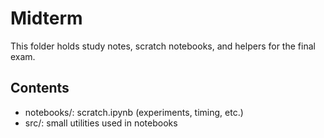 # Midterm

This folder holds study notes, scratch notebooks, and helpers for the final exam.

## Contents
- notebooks/: scratch.ipynb (experiments, timing, etc.)
- src/: small utilities used in notebooks
